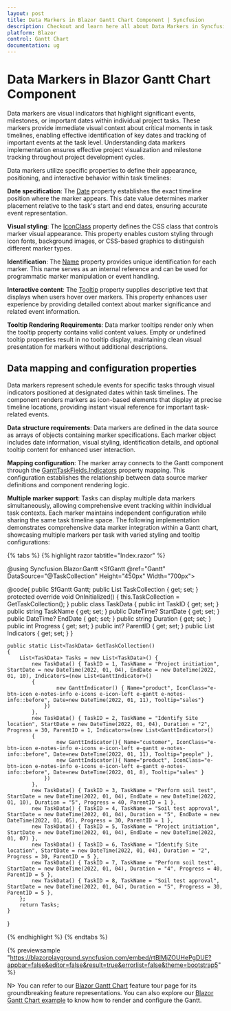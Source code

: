 ```yaml
---
layout: post
title: Data Markers in Blazor Gantt Chart Component | Syncfusion
description: Checkout and learn here all about Data Markers in Syncfusion Blazor Gantt Chart component and much more.
platform: Blazor
control: Gantt Chart
documentation: ug
---
```


# Data Markers in Blazor Gantt Chart Component

Data markers are visual indicators that highlight significant events, milestones, or important dates within individual project tasks. These markers provide immediate visual context about critical moments in task timelines, enabling effective identification of key dates and tracking of important events at the task level. Understanding data markers implementation ensures effective project visualization and milestone tracking throughout project development cycles.

Data markers utilize specific properties to define their appearance, positioning, and interactive behavior within task timelines:

**Date specification**: The [Date](https://help.syncfusion.com/cr/blazor/Syncfusion.Blazor.Gantt.GanttIndicator.html#Syncfusion_Blazor_Gantt_GanttIndicator_Date) property establishes the exact timeline position where the marker appears. This date value determines marker placement relative to the task's start and end dates, ensuring accurate event representation.

**Visual styling**: The [IconClass](https://help.syncfusion.com/cr/blazor/Syncfusion.Blazor.Gantt.GanttIndicator.html#Syncfusion_Blazor_Gantt_GanttIndicator_IconClass) property defines the CSS class that controls marker visual appearance. This property enables custom styling through icon fonts, background images, or CSS-based graphics to distinguish different marker types.

**Identification**: The [Name](https://help.syncfusion.com/cr/blazor/Syncfusion.Blazor.Gantt.GanttIndicator.html#Syncfusion_Blazor_Gantt_GanttIndicator_Name) property provides unique identification for each marker. This name serves as an internal reference and can be used for programmatic marker manipulation or event handling.

**Interactive content**: The [Tooltip](https://help.syncfusion.com/cr/blazor/Syncfusion.Blazor.Gantt.GanttIndicator.html#Syncfusion_Blazor_Gantt_GanttIndicator_Tooltip) property supplies descriptive text that displays when users hover over markers. This property enhances user experience by providing detailed context about marker significance and related event information.

**Tooltip Rendering Requirements**: Data marker tooltips render only when the tooltip property contains valid content values. Empty or undefined tooltip properties result in no tooltip display, maintaining clean visual presentation for markers without additional descriptions.

## Data mapping and configuration properties

Data markers represent schedule events for specific tasks through visual indicators positioned at designated dates within task timelines. The component renders markers as icon-based elements that display at precise timeline locations, providing instant visual reference for important task-related events.

**Data structure requirements**: Data markers are defined in the data source as arrays of objects containing marker specifications. Each marker object includes date information, visual styling, identification details, and optional tooltip content for enhanced user interaction.

**Mapping configuration**: The marker array connects to the Gantt component through the [GanttTaskFields.Indicators](https://help.syncfusion.com/cr/blazor/Syncfusion.Blazor.Gantt.GanttTaskFields.html#Syncfusion_Blazor_Gantt_GanttTaskFields_Indicators) property mapping. This configuration establishes the relationship between data source marker definitions and component rendering logic.

**Multiple marker support**: Tasks can display multiple data markers simultaneously, allowing comprehensive event tracking within individual task contexts. Each marker maintains independent configuration while sharing the same task timeline space.
The following implementation demonstrates comprehensive data marker integration within a Gantt chart, showcasing multiple markers per task with varied styling and tooltip configurations:

{% tabs %}
{% highlight razor tabtitle="Index.razor" %}


@using Syncfusion.Blazor.Gantt
<SfGantt @ref="Gantt" DataSource="@TaskCollection" Height="450px" Width="700px">
    <GanttTaskFields Id="TaskID" Name="TaskName" StartDate="StartDate" EndDate="EndDate" Duration="Duration"
                     Progress="Progress" ParentID="ParentID" Indicators="Indicators">
    </GanttTaskFields>
</SfGantt>

@code{
    public SfGantt<TaskData> Gantt;
    public List<TaskData> TaskCollection { get; set; }
    protected override void OnInitialized()
    {
        this.TaskCollection = GetTaskCollection();
    }
    public class TaskData
    {
        public int TaskID { get; set; }
        public string TaskName { get; set; }
        public DateTime? StartDate { get; set; }
        public DateTime? EndDate { get; set; }
        public string Duration { get; set; }
        public int Progress { get; set; }
        public int? ParentID { get; set; }
        public List<GanttIndicator> Indicators { get; set; }
    }
   
    public static List<TaskData> GetTaskCollection()
    {
        List<TaskData> Tasks = new List<TaskData>() {
            new TaskData() { TaskID = 1, TaskName = "Project initiation", StartDate = new DateTime(2022, 01, 04), EndDate = new DateTime(2022, 01, 10), Indicators=(new List<GanttIndicator>()
            {
                    new GanttIndicator() { Name="product", IconClass="e-btn-icon e-notes-info e-icons e-icon-left e-gantt e-notes-info::before", Date=new DateTime(2022, 01, 11), Tooltip="sales"}
                })
            },
            new TaskData() { TaskID = 2, TaskName = "Identify Site location", StartDate = new DateTime(2022, 01, 04), Duration = "2", Progress = 30, ParentID = 1, Indicators=(new List<GanttIndicator>()
            {
                    new GanttIndicator(){ Name="customer", IconClass="e-btn-icon e-notes-info e-icons e-icon-left e-gantt e-notes-info::before", Date=new DateTime(2022, 01, 11), Tooltip="people" },
                    new GanttIndicator(){ Name="product", IconClass="e-btn-icon e-notes-info e-icons e-icon-left e-gantt e-notes-info::before", Date=new DateTime(2022, 01, 8), Tooltip="sales" }
                })
            },
            new TaskData() { TaskID = 3, TaskName = "Perform soil test", StartDate = new DateTime(2022, 01, 04), EndDate = new DateTime(2022, 01, 10), Duration = "5", Progress = 40, ParentID = 1 },
            new TaskData() { TaskID = 4, TaskName = "Soil test approval", StartDate = new DateTime(2022, 01, 04), Duration = "5", EndDate = new DateTime(2022, 01, 05), Progress = 30, ParentID = 1 },
            new TaskData() { TaskID = 5, TaskName = "Project initiation", StartDate = new DateTime(2022, 01, 04), EndDate = new DateTime(2022, 01, 07) },
            new TaskData() { TaskID = 6, TaskName = "Identify Site location", StartDate = new DateTime(2022, 01, 04), Duration = "2", Progress = 30, ParentID = 5 },
            new TaskData() { TaskID = 7, TaskName = "Perform soil test", StartDate = new DateTime(2022, 01, 04), Duration = "4", Progress = 40, ParentID = 5 },
            new TaskData() { TaskID = 8, TaskName = "Soil test approval", StartDate = new DateTime(2022, 01, 04), Duration = "5", Progress = 30, ParentID = 5 },
        };
        return Tasks;
    }
}

{% endhighlight %}
{% endtabs %}

{% previewsample "https://blazorplayground.syncfusion.com/embed/rtBIMjZOUHePgDUE?appbar=false&editor=false&result=true&errorlist=false&theme=bootstrap5" %}

N> You can refer to our [Blazor Gantt Chart](https://www.syncfusion.com/blazor-components/blazor-gantt-chart) feature tour page for its groundbreaking feature representations. You can also explore our [Blazor Gantt Chart example](https://blazor.syncfusion.com/demos/gantt-chart/default-functionalities?theme=bootstrap5) to know how to render and configure the Gantt.